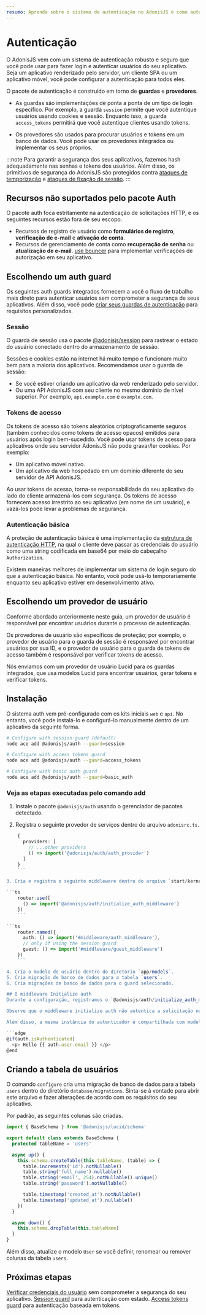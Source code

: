 ```yaml
---
resumo: Aprenda sobre o sistema de autenticação no AdonisJS e como autenticar usuários em seu aplicativo.
---
```


# Autenticação

O AdonisJS vem com um sistema de autenticação robusto e seguro que você pode usar para fazer login e autenticar usuários do seu aplicativo. Seja um aplicativo renderizado pelo servidor, um cliente SPA ou um aplicativo móvel, você pode configurar a autenticação para todos eles.

O pacote de autenticação é construído em torno de **guardas** e **provedores**.

- As guardas são implementações de ponta a ponta de um tipo de login específico. Por exemplo, a guarda `session` permite que você autentique usuários usando cookies e sessão. Enquanto isso, a guarda `access_tokens` permitirá que você autentique clientes usando tokens.

- Os provedores são usados ​​para procurar usuários e tokens em um banco de dados. Você pode usar os provedores integrados ou implementar os seus próprios.

:::note
Para garantir a segurança dos seus aplicativos, fazemos hash adequadamente nas senhas e tokens dos usuários. Além disso, os primitivos de segurança do AdonisJS são protegidos contra [ataques de temporização](https://en.wikipedia.org/wiki/Timing_attack) e [ataques de fixação de sessão](https://owasp.org/www-community/attacks/Session_fixation).
:::

## Recursos não suportados pelo pacote Auth

O pacote auth foca estritamente na autenticação de solicitações HTTP, e os seguintes recursos estão fora de seu escopo.

- Recursos de registro de usuário como **formulários de registro**, **verificação de e-mail** e **ativação de conta**.
- Recursos de gerenciamento de conta como **recuperação de senha** ou **atualização de e-mail**.
[use bouncer](../security/authorization.md) para implementar verificações de autorização em seu aplicativo.

## Escolhendo um auth guard

Os seguintes auth guards integrados fornecem a você o fluxo de trabalho mais direto para autenticar usuários sem comprometer a segurança de seus aplicativos. Além disso, você pode [criar seus guardas de autenticação](./custom_auth_guard.md) para requisitos personalizados.

### Sessão

O guarda de sessão usa o pacote [@adonisjs/session](../basics/session.md) para rastrear o estado do usuário conectado dentro do armazenamento de sessão.

Sessões e cookies estão na internet há muito tempo e funcionam muito bem para a maioria dos aplicativos. Recomendamos usar o guarda de sessão:

- Se você estiver criando um aplicativo da web renderizado pelo servidor.
- Ou uma API AdonisJS com seu cliente no mesmo domínio de nível superior. Por exemplo, `api.example.com` e `example.com`.

### Tokens de acesso

Os tokens de acesso são tokens aleatórios criptograficamente seguros (também conhecidos como tokens de acesso opacos) emitidos para usuários após login bem-sucedido. Você pode usar tokens de acesso para aplicativos onde seu servidor AdonisJS não pode gravar/ler cookies. Por exemplo:

- Um aplicativo móvel nativo.
- Um aplicativo da web hospedado em um domínio diferente do seu servidor de API AdonisJS.

Ao usar tokens de acesso, torna-se responsabilidade do seu aplicativo do lado do cliente armazená-los com segurança. Os tokens de acesso fornecem acesso irrestrito ao seu aplicativo (em nome de um usuário), e vazá-los pode levar a problemas de segurança.

### Autenticação básica

A proteção de autenticação básica é uma implementação da [estrutura de autenticação HTTP](https://developer.mozilla.org/en-US/docs/Web/HTTP/Authentication), na qual o cliente deve passar as credenciais do usuário como uma string codificada em base64 por meio do cabeçalho `Authorization`.

Existem maneiras melhores de implementar um sistema de login seguro do que a autenticação básica. No entanto, você pode usá-lo temporariamente enquanto seu aplicativo estiver em desenvolvimento ativo.

## Escolhendo um provedor de usuário
Conforme abordado anteriormente neste guia, um provedor de usuário é responsável por encontrar usuários durante o processo de autenticação.

Os provedores de usuário são específicos de proteção; por exemplo, o provedor de usuário para o guarda de sessão é responsável por encontrar usuários por sua ID, e o provedor de usuário para o guarda de tokens de acesso também é responsável por verificar tokens de acesso.

Nós enviamos com um provedor de usuário Lucid para os guardas integrados, que usa modelos Lucid para encontrar usuários, gerar tokens e verificar tokens.

## Instalação

O sistema auth vem pré-configurado com os kits iniciais `web` e `api`. No entanto, você pode instalá-lo e configurá-lo manualmente dentro de um aplicativo da seguinte forma.

```sh
# Configure with session guard (default)
node ace add @adonisjs/auth --guard=session

# Configure with access tokens guard
node ace add @adonisjs/auth --guard=access_tokens

# Configure with basic auth guard
node ace add @adonisjs/auth --guard=basic_auth
```

### Veja as etapas executadas pelo comando add

1. Instale o pacote `@adonisjs/auth` usando o gerenciador de pacotes detectado.

2. Registra o seguinte provedor de serviços dentro do arquivo `adonisrc.ts`.

```ts
    {
      providers: [
        // ...other providers
        () => import('@adonisjs/auth/auth_provider')
      ]
    }
    ```

3. Cria e registra o seguinte middleware dentro do arquivo `start/kernel.ts`.

```ts
    router.use([
      () => import('@adonisjs/auth/initialize_auth_middleware')
    ])
    ```

```ts
    router.named({
      auth: () => import('#middleware/auth_middleware'),
      // only if using the session guard
      guest: () => import('#middleware/guest_middleware')
    })
    ```

4. Cria o modelo de usuário dentro do diretório `app/models`.
5. Cria migração de banco de dados para a tabela `users`.
6. Cria migrações de banco de dados para o guard selecionado.

## O middleware Initialize auth
Durante a configuração, registramos o `@adonisjs/auth/initialize_auth_middleware` dentro do seu aplicativo. O middleware é responsável por criar uma instância da classe [Authenticator](https://github.com/adonisjs/auth/blob/main/src/authenticator.ts) e a compartilha por meio da propriedade `ctx.auth` com o restante da solicitação.

Observe que o middleware initialize auth não autentica a solicitação nem protege as rotas. Ele é usado apenas para inicializar o autenticador e compartilhá-lo com o restante da solicitação. Você deve usar o middleware [auth](./session_guard.md#protecting-routes) para proteger rotas.

Além disso, a mesma instância do autenticador é compartilhada com modelos do Edge (se seu aplicativo estiver usando o Edge), e você pode acessá-la usando a propriedade `auth`. Por exemplo:

```edge
@if(auth.isAuthenticated)
  <p> Hello {{ auth.user.email }} </p>
@end
```

## Criando a tabela de usuários
O comando `configure` cria uma migração de banco de dados para a tabela `users` dentro do diretório `database/migrations`. Sinta-se à vontade para abrir este arquivo e fazer alterações de acordo com os requisitos do seu aplicativo.

Por padrão, as seguintes colunas são criadas.

```ts
import { BaseSchema } from '@adonisjs/lucid/schema'

export default class extends BaseSchema {
  protected tableName = 'users'

  async up() {
    this.schema.createTable(this.tableName, (table) => {
      table.increments('id').notNullable()
      table.string('full_name').nullable()
      table.string('email', 254).notNullable().unique()
      table.string('password').notNullable()

      table.timestamp('created_at').notNullable()
      table.timestamp('updated_at').nullable()
    })
  }

  async down() {
    this.schema.dropTable(this.tableName)
  }
}
```

Além disso, atualize o modelo `User` se você definir, renomear ou remover colunas da tabela `users`.

## Próximas etapas

[Verificar credenciais do usuário](./verifying_user_credentials.md) sem comprometer a segurança do seu aplicativo.
[Session guard](./session_guard.md) para autenticação com estado.
[Access tokens guard](./access_tokens_guard.md) para autenticação baseada em tokens.
